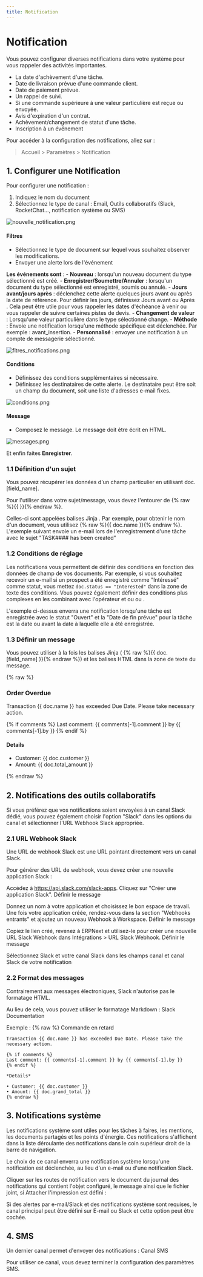 ```yaml
---
title: Notification
---
```


# Notification

Vous pouvez configurer diverses notifications dans votre système pour vous rappeler des activités importantes.

- La date d'achèvement d'une tâche.
- Date de livraison prévue d'une commande client.
- Date de paiement prévue.
- Un rappel de suivi.
- Si une commande supérieure à une valeur particulière est reçue ou envoyée.
- Avis d'expiration d'un contrat.
- Achèvement/changement de statut d'une tâche.
- Inscription à un événement

Pour accéder à la configuration des notifications, allez sur :

> Accueil > Paramètres > Notification

## 1. Configurer une Notification

Pour configurer une notification :

1. Indiquez le nom du document
2. Sélectionnez le type de canal : Email, Outils collaboratifs (Slack, RocketChat..., notification système ou SMS)

![nouvelle_notification.png](/content/settings/notifications/nouvelle_notification.png)

#### Filtres

- Sélectionnez le type de document sur lequel vous souhaitez observer les modifications.
- Envoyer une alerte lors de l'événement
 
**Les événements sont** :
	- **Nouveau** : lorsqu'un nouveau document du type sélectionné est créé.
	- **Enregistrer/Soumettre/Annuler** : lorsqu'un document du type sélectionné est enregistré, soumis ou annulé.
	- **Jours avant/jours après** : déclenchez cette alerte quelques jours avant ou après la date de référence. Pour définir les jours, définissez Jours avant ou Après . Cela peut être utile pour vous rappeler les dates d'échéance à venir ou vous rappeler de suivre certaines pistes de devis.
	- **Changement de valeur** : Lorsqu'une valeur particulière dans le type sélectionné change.
	- **Méthode** : Envoie une notification lorsqu'une méthode spécifique est déclenchée. Par exemple : avant_insertion.
	- **Personnalisé** : envoyer une notification à un compte de messagerie sélectionné.

![fitres_notifications.png](/content/settings/notifications/fitres_notifications.png)

#### Conditions

- Définissez des conditions supplémentaires si nécessaire.
- Définissez les destinataires de cette alerte. Le destinataire peut être soit un champ du document, soit une liste d'adresses e-mail fixes.

![conditions.png](/content/settings/notifications/conditions.png)

#### Message

- Composez le message. Le message doit être écrit en HTML.

![messages.png](/content/settings/notifications/messages.png)

Et enfin faites **Enregistrer**.

### 1.1 Définition d'un sujet

Vous pouvez récupérer les données d'un champ particulier en utilisant doc.[field_name]. 

Pour l'utiliser dans votre sujet/message, vous devez l'entourer de {% raw %}{{ }}{% endraw %}. 

Celles-ci sont appelées balises Jinja . Par exemple, pour obtenir le nom d'un document, vous utilisez {% raw %}{{ doc.name }}{% endraw %}. L'exemple suivant envoie un e-mail lors de l'enregistrement d'une tâche avec le sujet "TASK#### has been created"


### 1.2 Conditions de réglage

Les notifications vous permettent de définir des conditions en fonction des données de champ de vos documents. Par exemple, si vous souhaitez recevoir un e-mail si un prospect a été enregistré comme "Intéressé" comme statut, vous mettez `doc.status == "Interested"` dans la zone de texte des conditions. Vous pouvez également définir des conditions plus complexes en les combinant avec l'opérateur et ou ou .

L'exemple ci-dessus enverra une notification lorsqu'une tâche est enregistrée avec le statut "Ouvert" et la "Date de fin prévue" pour la tâche est la date ou avant la date à laquelle elle a été enregistrée.

### 1.3 Définir un message

Vous pouvez utiliser à la fois les balises Jinja ( {% raw %}{{ doc.[field_name] }}{% endraw %}) et les balises HTML dans la zone de texte du message.

{% raw %}<h3>Order Overdue</h3>

<p>Transaction {{ doc.name }} has exceeded Due Date. Please take necessary action.</p>

<!-- show last comment -->
{% if comments %}
Last comment: {{ comments[-1].comment }} by {{ comments[-1].by }}
{% endif %}

<h4>Details</h4>

<ul>
<li>Customer: {{ doc.customer }}
</li><li>Amount: {{ doc.total_amount }}
</li></ul>{% endraw %}


## 2. Notifications des outils collaboratifs

Si vous préférez que vos notifications soient envoyées à un canal Slack dédié, vous pouvez également choisir l'option "Slack" dans les options du canal et sélectionner l'URL Webhook Slack appropriée.

### 2.1 URL Webhook Slack

Une URL de webhook Slack est une URL pointant directement vers un canal Slack.

Pour générer des URL de webhook, vous devez créer une nouvelle application Slack :

Accédez à https://api.slack.com/slack-apps.
Cliquez sur "Créer une application Slack". Définir le message

Donnez un nom à votre application et choisissez le bon espace de travail. Une fois votre application créée, rendez-vous dans la section "Webhooks entrants" et ajoutez un nouveau Webhook à Workspace. Définir le message

Copiez le lien créé, revenez à ERPNext et utilisez-le pour créer une nouvelle URL Slack Webhook dans Intégrations > URL Slack Webhook. Définir le message

Sélectionnez Slack et votre canal Slack dans les champs canal et canal Slack de votre notification

### 2.2 Format des messages

Contrairement aux messages électroniques, Slack n'autorise pas le formatage HTML.

Au lieu de cela, vous pouvez utiliser le formatage Markdown : Slack Documentation

Exemple : {% raw %} Commande en retard

```jinja
Transaction {{ doc.name }} has exceeded Due Date. Please take the necessary action.

{% if comments %}
Last comment: {{ comments[-1].comment }} by {{ comments[-1].by }}
{% endif %}

*Details*

• Customer: {{ doc.customer }}
• Amount: {{ doc.grand_total }}
{% endraw %}
```

## 3. Notifications système

Les notifications système sont utiles pour les tâches à faires, les mentions, les documents partagés et les points d'énergie. Ces notifications s'affichent dans la liste déroulante des notifications dans le coin supérieur droit de la barre de navigation.


Le choix de ce canal enverra une notification système lorsqu'une notification est déclenchée, au lieu d'un e-mail ou d'une notification Slack.

Cliquer sur les routes de notification vers le document du journal des notifications qui contient l'objet configuré, le message ainsi que le fichier joint, si Attacher l'impression est défini :

Si des alertes par e-mail/Slack et des notifications système sont requises, le canal principal peut être défini sur E-mail ou Slack et cette option peut être cochée.

## 4. SMS

Un dernier canal permet d'envoyer des notifications : Canal SMS

Pour utiliser ce canal, vous devez terminer la configuration des paramètres SMS.